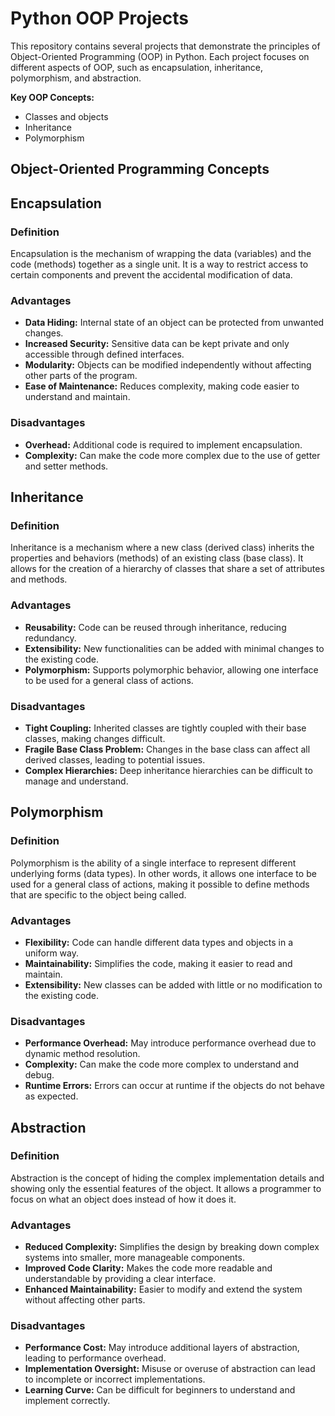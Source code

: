 # Python OOP Projects

This repository contains several projects that demonstrate the principles of Object-Oriented Programming (OOP) in Python. Each project focuses on different aspects of OOP, such as encapsulation, inheritance, polymorphism, and abstraction.

**Key OOP Concepts:**
- Classes and objects
- Inheritance
- Polymorphism


## Object-Oriented Programming Concepts

## Encapsulation

### Definition
Encapsulation is the mechanism of wrapping the data (variables) and the code (methods) together as a single unit. It is a way to restrict access to certain components and prevent the accidental modification of data.

### Advantages
- **Data Hiding:** Internal state of an object can be protected from unwanted changes.
- **Increased Security:** Sensitive data can be kept private and only accessible through defined interfaces.
- **Modularity:** Objects can be modified independently without affecting other parts of the program.
- **Ease of Maintenance:** Reduces complexity, making code easier to understand and maintain.

### Disadvantages
- **Overhead:** Additional code is required to implement encapsulation.
- **Complexity:** Can make the code more complex due to the use of getter and setter methods.

## Inheritance

### Definition
Inheritance is a mechanism where a new class (derived class) inherits the properties and behaviors (methods) of an existing class (base class). It allows for the creation of a hierarchy of classes that share a set of attributes and methods.

### Advantages
- **Reusability:** Code can be reused through inheritance, reducing redundancy.
- **Extensibility:** New functionalities can be added with minimal changes to the existing code.
- **Polymorphism:** Supports polymorphic behavior, allowing one interface to be used for a general class of actions.

### Disadvantages
- **Tight Coupling:** Inherited classes are tightly coupled with their base classes, making changes difficult.
- **Fragile Base Class Problem:** Changes in the base class can affect all derived classes, leading to potential issues.
- **Complex Hierarchies:** Deep inheritance hierarchies can be difficult to manage and understand.

## Polymorphism

### Definition
Polymorphism is the ability of a single interface to represent different underlying forms (data types). In other words, it allows one interface to be used for a general class of actions, making it possible to define methods that are specific to the object being called.

### Advantages
- **Flexibility:** Code can handle different data types and objects in a uniform way.
- **Maintainability:** Simplifies the code, making it easier to read and maintain.
- **Extensibility:** New classes can be added with little or no modification to the existing code.

### Disadvantages
- **Performance Overhead:** May introduce performance overhead due to dynamic method resolution.
- **Complexity:** Can make the code more complex to understand and debug.
- **Runtime Errors:** Errors can occur at runtime if the objects do not behave as expected.

## Abstraction

### Definition
Abstraction is the concept of hiding the complex implementation details and showing only the essential features of the object. It allows a programmer to focus on what an object does instead of how it does it.

### Advantages
- **Reduced Complexity:** Simplifies the design by breaking down complex systems into smaller, more manageable components.
- **Improved Code Clarity:** Makes the code more readable and understandable by providing a clear interface.
- **Enhanced Maintainability:** Easier to modify and extend the system without affecting other parts.

### Disadvantages
- **Performance Cost:** May introduce additional layers of abstraction, leading to performance overhead.
- **Implementation Oversight:** Misuse or overuse of abstraction can lead to incomplete or incorrect implementations.
- **Learning Curve:** Can be difficult for beginners to understand and implement correctly.
